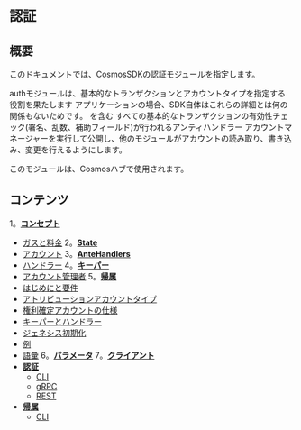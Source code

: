 # `認証`

## 概要

このドキュメントでは、CosmosSDKの認証モジュールを指定します。

authモジュールは、基本的なトランザクションとアカウントタイプを指定する役割を果たします
アプリケーションの場合、SDK自体はこれらの詳細とは何の関係もないためです。 を含む
すべての基本的なトランザクションの有効性チェック(署名、乱数、補助フィールド)が行われるアンティハンドラー
アカウントマネージャーを実行して公開し、他のモジュールがアカウントの読み取り、書き込み、変更を行えるようにします。

このモジュールは、Cosmosハブで使用されます。

## コンテンツ

1。**[コンセプト](01_concepts.md)**
   - [ガスと料金](01_concepts.md#gas-＆-料金)
2。**[State](02_state.md)**
   - [アカウント](02_state.md#accounts)
3。**[AnteHandlers](03_antehandlers.md)**
   - [ハンドラー](03_antehandlers.md#handlers)
4。**[キーパー](04_keepers.md)**
   - [アカウント管理者](04_keepers.md#account-keeper)
5。**[帰属](05_vesting.md)**
   - [はじめにと要件](05_vesting.md#intro-and-requirements)
   - [アトリビューションアカウントタイプ](05_vesting.md#vesting-account-types)
   - [権利確定アカウントの仕様](05_vesting.md#vesting-account-specification)
   - [キーパーとハンドラー](05_vesting.md#keepers-＆-ハンドラー)
   - [ジェネシス初期化](05_vesting.md#genesis-初期化)
   - [例](05_vesting.md#examples)
   - [語彙](05_vesting.md#glossary)
6。**[パラメータ](06_params.md)**
7。**[クライアント](07_client.md)**
   - **[認証](07_client.md#auth)**
      - [CLI](07_client.md#cli)
      - [gRPC](07_client.md#grpc)
      - [REST](07_client.md#rest)
   - **[帰属](07_client.md#vesting)**
      - [CLI](07_client.md#vesting#cli)
